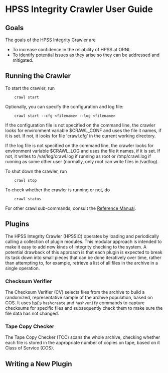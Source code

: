 <head><title>HPSSIC User Guide</title></head>

# HPSS Integrity Crawler User Guide

## Goals

The goals of the HPSS Integrity Crawler are

* To increase confidence in the reliability of HPSS at ORNL.
* To identify potential issues as they arise so they can be addressed
  and mitigated.

## Running the Crawler

To start the crawler, run

        crawl start

Optionally, you can specify the configuration and log file:

        crawl start --cfg <filename> --log <filename>

If the configuration file is not specified on the command line, the
crawler looks for environment variable $CRAWL_CONF and uses the file
it names, if it is set. If not, it looks for file 'crawl.cfg' in the
current working directory.

If the log file is not specified on the command line, the crawler
looks for environment variable $CRAWL_LOG and uses the file it names,
if it is set. If not, it writes to /var/log/crawl.log if running as
root or /tmp/crawl.log if running as some other user (normally, only
root can write files in /var/log).

To shut down the crawler, run

        crawl stop

To check whether the crawler is running or not, do

        crawl status

For other crawl sub-commands, consult the [Reference
Manual](http://users.nccs.gov/~tpb/hpss/hpssic/ReferenceManual.html).

## Plugins

The HPSS Integrity Crawler (HPSSIC) operates by loading and
periodically calling a collection of plugin modules. This modular
approach is intended to make it easy to add new kinds of integrity
checking to the system. A potential drawback of this approach is that
each plugin is expected to break its task down into small pieces that
can be done iteratively over time, rather than attempting to, for
example, retrieve a list of all files in the archive in a single
operation.

### Checksum Verifier

The Checksum Verifier (CV) selects files from the archive to build a
randomized, representative sample of the archive population, based on
COS. It uses [hsi's](http://www.mgleicher.us/GEL/hsi/) `hashcreate`
and `hashverify` commands to capture checksums for specific files and
subsequently check them to make sure the file data has not changed.

### Tape Copy Checker

The Tape Copy Checker (TCC) scans the whole archive, checking whether
each file is stored in the appropriate number of copies on tape, based
on it Class of Service (COS).




## Writing a New Plugin
